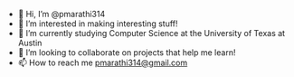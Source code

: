 - 👋 Hi, I’m @pmarathi314
- 👀 I’m interested in making interesting stuff!
- 🌱 I’m currently studying Computer Science at the University of Texas at Austin
- 💞️ I’m looking to collaborate on projects that help me learn!
- 📫 How to reach me pmarathi314@gmail.com

<!---
pmarathi314/pmarathi314 is a ✨ special ✨ repository because its `README.md` (this file) appears on your GitHub profile.
You can click the Preview link to take a look at your changes.
--->
